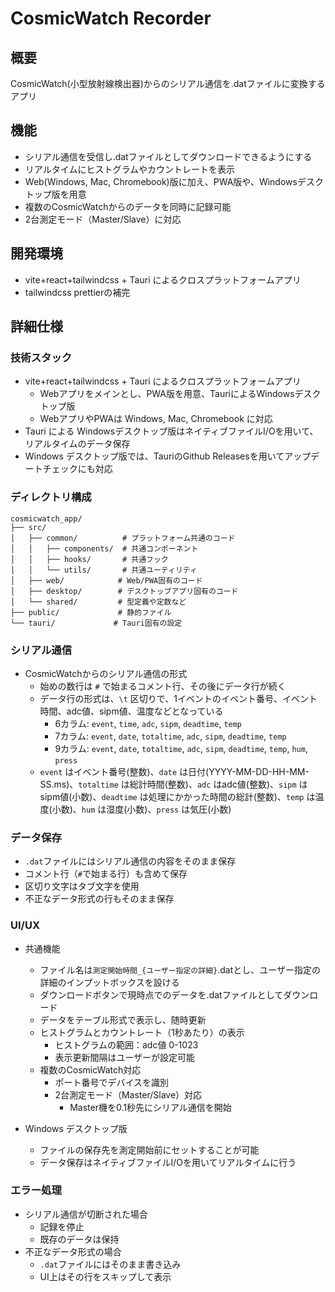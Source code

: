 # CosmicWatch Recorder

## 概要

CosmicWatch(小型放射線検出器)からのシリアル通信を.datファイルに変換するアプリ

## 機能

- シリアル通信を受信し.datファイルとしてダウンロードできるようにする
- リアルタイムにヒストグラムやカウントレートを表示
- Web(Windows, Mac, Chromebook)版に加え、PWA版や、Windowsデスクトップ版を用意
- 複数のCosmicWatchからのデータを同時に記録可能
- 2台測定モード（Master/Slave）に対応

## 開発環境

- vite+react+tailwindcss + Tauri によるクロスプラットフォームアプリ
- tailwindcss prettierの補完

## 詳細仕様

### 技術スタック

- vite+react+tailwindcss + Tauri によるクロスプラットフォームアプリ
  - Webアプリをメインとし、PWA版を用意、TauriによるWindowsデスクトップ版
  - WebアプリやPWAは Windows, Mac, Chromebook に対応
- Tauri による Windowsデスクトップ版はネイティブファイルI/Oを用いて、リアルタイムのデータ保存
- Windows デスクトップ版では、TauriのGithub Releasesを用いてアップデートチェックにも対応

### ディレクトリ構成

```
cosmicwatch_app/
├── src/
│   ├── common/          # プラットフォーム共通のコード
│   │   ├── components/  # 共通コンポーネント
│   │   ├── hooks/       # 共通フック
│   │   └── utils/       # 共通ユーティリティ
│   ├── web/            # Web/PWA固有のコード
│   ├── desktop/        # デスクトップアプリ固有のコード
│   └── shared/         # 型定義や定数など
├── public/             # 静的ファイル
└── tauri/             # Tauri固有の設定
```

### シリアル通信

- CosmicWatchからのシリアル通信の形式
  - 始めの数行は `#` で始まるコメント行、その後にデータ行が続く
  - データ行の形式は、`\t` 区切りで、1イベントのイベント番号、イベント時間、adc値、sipm値、温度などとなっている
    - 6カラム: `event`, `time`, `adc`, `sipm`, `deadtime`, `temp`
    - 7カラム: `event`, `date`, `totaltime`, `adc`, `sipm`, `deadtime`, `temp`
    - 9カラム: `event`, `date`, `totaltime`, `adc`, `sipm`, `deadtime`, `temp`, `hum`, `press`
  - `event` はイベント番号(整数)、`date` は日付(YYYY-MM-DD-HH-MM-SS.ms)、`totaltime` は総計時間(整数)、`adc` はadc値(整数)、`sipm` はsipm値(小数)、`deadtime` は処理にかかった時間の総計(整数)、`temp` は温度(小数)、`hum` は湿度(小数)、`press` は気圧(小数)

### データ保存

- `.dat`ファイルにはシリアル通信の内容をそのまま保存
- コメント行（`#`で始まる行）も含めて保存
- 区切り文字はタブ文字を使用
- 不正なデータ形式の行もそのまま保存

### UI/UX

- 共通機能
  - ファイル名は`測定開始時間_{ユーザー指定の詳細}`.datとし、ユーザー指定の詳細のインプットボックスを設ける
  - ダウンロードボタンで現時点でのデータを.datファイルとしてダウンロード
  - データをテーブル形式で表示し、随時更新
  - ヒストグラムとカウントレート（1秒あたり）の表示
    - ヒストグラムの範囲：adc値 0-1023
    - 表示更新間隔はユーザーが設定可能
  - 複数のCosmicWatch対応
    - ポート番号でデバイスを識別
    - 2台測定モード（Master/Slave）対応
      - Master機を0.1秒先にシリアル通信を開始

- Windows デスクトップ版
  - ファイルの保存先を測定開始前にセットすることが可能
  - データ保存はネイティブファイルI/Oを用いてリアルタイムに行う

### エラー処理

- シリアル通信が切断された場合
  - 記録を停止
  - 既存のデータは保持
- 不正なデータ形式の場合
  - `.dat`ファイルにはそのまま書き込み
  - UI上はその行をスキップして表示
